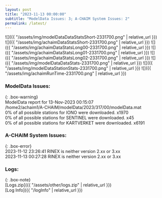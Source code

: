 ```yaml
---
layout: post
title: "2023-11-13 00:00:00"
subtitle: "ModelData Issues: 3; A-CHAIM System Issues: 2"
permalink: /latest/
---
```


![]({{ "/assets/img/modelDataDataStatsShort-2331700.png" | relative_url }})
![]({{ "/assets/img/achaimDataStatsShort-2331700.png" | relative_url }})
![]({{ "/assets/img/achaimDataStatsLong00-2331700.png" | relative_url }})
![]({{ "/assets/img/achaimDataStatsLong01-2331700.png" | relative_url }})
![]({{ "/assets/img/achaimDataStatsLong02-2331700.png" | relative_url }})
![]({{ "/assets/img/modelDataDataStats-2331700.png" | relative_url }})
![]({{ "/assets/img/modelDataStationStats-2331700.png" | relative_url }})
![]({{ "/assets/img/achaimRunTime-2331700.png" | relative_url }})


### ModelData Issues:  
  
{: .box-warning}  
 ModelData report for 13-Nov-2023 00:15:07   
 /home2/achaim1/A-CHAIM/modelData/2023/317/00/modelData.mat   
 0% of all possible stations for IONO were downloaded. x1970   
 0% of all possible stations for SENTINEL were downloaded. x45   
 0% of all possible stations for KARTVERKET were downloaded. x6191   
  
### A-CHAIM System Issues:  
  
{: .box-error}  
2023-11-12 23:26:41 RINEX is neither version 2.xx or 3.xx  
2023-11-13 00:27:28 RINEX is neither version 2.xx or 3.xx  

### Logs:  
  
{: .box-note}  
[Logs.zip]({{ "/assets/other/logs.zip" | relative_url }})  
[Log Info]({{ "/logInfo" | relative_url }})  
